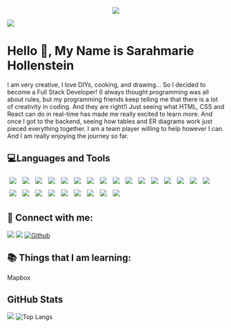 <p align="center"><img src="https://thumbs.gfycat.com/BaggyUnfinishedFlycatcher-size_restricted.gif"/></p>





![](https://img.shields.io/github/followers/sarahmarie1976?style=social) 

# Hello 👋, My Name is Sarahmarie Hollenstein

 I am very creative, I love DIYs, cooking, and drawing... So I decided to become a Full Stack Developer! (I always thought programming was all about rules, but my programming friends keep telling me that there is a lot of creativity in coding. And they are right!) Just seeing what HTML, CSS and React can do in real-time has made me really excited to learn more. And once I got to the backend, seeing how tables and ER diagrams work just pieced everything together. I am a team player willing to help however I can. And I am really enjoying the journey so far.

## 💻Languages and Tools    

<img src="https://img.shields.io/badge/BackEnd-Express.js-informational?style=flat&logo=express.js&logoColor=white&color=000000" style="margin:5px" /> <img src="https://img.shields.io/badge/BackEnd-Node.js-informational?style=flat&logo=node.js&logotheme=midnight-purple" style="margin:5px" /> <img src="https://img.shields.io/badge/Tool-Postman-informational?style=flat&logo=postman&logotheme=midnight-purple" style="margin:5px" /> <img src="https://img.shields.io/badge/BackEnd-JWT-informational?style=flat&logo=jwt&logotheme=midnight-purple" style="margin:5px" /> <img src="https://img.shields.io/badge/BackEnd-Knex.js-informational?style=flat&logo=knex.js&logotheme=midnight-purple" style="margin:5px" /> <img src="https://img.shields.io/badge/FrontEnd-HTML-informational?style=flat&logo=html&logotheme=midnight-purple" style="margin:5px" /> <img src="https://img.shields.io/badge/FrontEnd-CSS-informational?style=flat&logo=css&logotheme=midnight-purple" style="margin:5px" /> <img src="https://img.shields.io/badge/FrontEnd-LESS.CSS-informational?style=flat&logo=less.css&logotheme=midnight-purple" style="margin:5px" /> <img src="https://img.shields.io/badge/FrontEnd-React-informational?style=flat&logo=react&logotheme=midnight-purple" style="margin:5px" /> <img src="https://img.shields.io/badge/FrontEnd-ReactStrap-informational?style=flat&logo=reactstrap&logotheme=midnight-purple" style="margin:5px" /> <img src="https://img.shields.io/badge/Testing-React Validation-informational?style=flat&logo=reactvalidation&logotheme=midnight-purple" style="margin:5px" /> <img src="https://img.shields.io/badge/Testing-YUP-informational?style=flat&logo=yup&logotheme=midnight-purple" style="margin:5px" />  <img src="https://img.shields.io/badge/Testing-Jest-informational?style=flat&logo=jest&logotheme=midnight-purple" style="margin:5px" /> <img src="https://img.shields.io/badge/Testing-Cypress-informational?style=flat&logo=cypress&logotheme=midnight-purple" style="margin:5px" /> <img src="https://img.shields.io/badge/FrontEnd-JavaScript-informational?style=flat&logo=javascript&logotheme=midnight-purple" style="margin:5px" /> <img src="https://img.shields.io/badge/FrontEnd-Redux-informational?style=flat&logo=redux&logotheme=midnight-purple" style="margin:5px" /> <img src="https://img.shields.io/badge/Tool-Ant Design-informational?style=flat&logo=antdesign&logotheme=midnight-purple" style="margin:5px" /> <img src="https://img.shields.io/badge/Tool-Whimsical-informational?style=flat&logo=whimsical&logotheme=midnight-purple" style="margin:5px" /> <img src="https://img.shields.io/badge/Tool-DBDesign-informational?style=flat&logo=dbdesign&logotheme=midnight-purple" style="margin:5px" /> <img src="https://img.shields.io/badge/Code-PHP-informational?style=flat&logo=php&logotheme=midnight-purple" style="margin:5px" /> <img src="https://img.shields.io/badge/Code-Python-informational?style=flat&logo=python&logotheme=midnight-purple" style="margin:5px" /> <img src="https://img.shields.io/badge/Tool-SQLite-informational?style=flat&logo=sqlite&logotheme=midnight-purple" style="margin:5px" /> <img src="https://img.shields.io/badge/Tool-PostgreSQL-informational?style=flat&logo=postgresql&logotheme=midnight-purple" style="margin:5px" /> <img src="https://img.shields.io/badge/Tool-NPM-informational?style=flat&logo=npm&logotheme=midnight-purple" style="margin:5px" /> <img src="https://img.shields.io/badge/Tool-Yarn-informational?style=flat&logo=yarn&logotheme=midnight-purple" style="margin:5px" /> 





## 🤝 Connect with me: 
 
[![](https://img.shields.io/static/v1?label&message=Linkedin&color=blue&logo=linkedin)](https://www.linkedin.com/in/sarahmarie-hollenstein-258374115/)
[![](https://img.shields.io/static/v1?label&message=Email&color=gray&logo=gmail)](mailto:sholle7@gmail.com)
[![Github](https://img.shields.io/badge/-Github-000?style=flat&logo=Github&logoColor=white)](https://github.com/sarahmarie1976)
 
## 📚 Things that I am learning: 
 Mapbox
 
 ## GitHub Stats
![](https://github-readme-stats.jha-vineet69.vercel.app/api?username=sarahmarie1976&hide=stars&show_icons=true&hide_border=true&theme=midnight-purple) ![Top Langs](https://github-readme-stats.vercel.app/api/top-langs/?username=sarahmarie1976&hide=smalltalk&theme=midnight-purple&layout=compact&hide_border=true)
